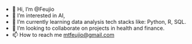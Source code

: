- 👋 Hi, I’m @Feujio
- 👀 I’m interested in AI, 
- 🌱 I’m currently learning data analysis tech stacks like: Python, R, SQL.
- 💞️ I’m looking to collaborate on projects in health and finance.
- 📫 How to reach me mtfeujio@gmail.com

<!---
Feujio/Feujio is a ✨ special ✨ repository because its `README.md` (this file) appears on your GitHub profile.
You can click the Preview link to take a look at your changes.
--->
